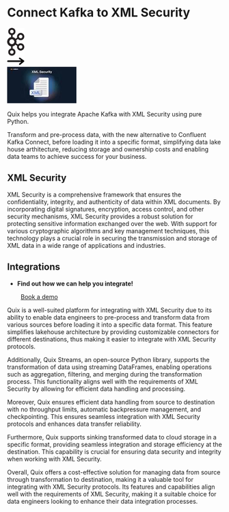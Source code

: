 # Connect Kafka to XML Security

<div class="connect-images cards blog-grid-card" markdown>
<div>
<img src="../images/kafka_logo.png" width="40px" />
</div>
<div>
<img src="../images/arrow.svg" width="40px" />
</div>
<div>
<img src="./images/xml-security_1.jpg" />
</div>
</div>

Quix helps you integrate Apache Kafka with XML Security using pure Python.

Transform and pre-process data, with the new alternative to Confluent Kafka Connect, before loading it into a specific format, simplifying data lake house arthitecture, reducing storage and ownership costs and enabling data teams to achieve success for your business.

## XML Security

XML Security is a comprehensive framework that ensures the confidentiality, integrity, and authenticity of data within XML documents. By incorporating digital signatures, encryption, access control, and other security mechanisms, XML Security provides a robust solution for protecting sensitive information exchanged over the web. With support for various cryptographic algorithms and key management techniques, this technology plays a crucial role in securing the transmission and storage of XML data in a wide range of applications and industries.

## Integrations

<div class="grid cards" markdown>

- __Find out how we can help you integrate!__

    <a class="md-button md-button--primary" href="https://share.hsforms.com/1iW0TmZzKQMChk0lxd_tGiw4yjw2?__hstc=175542013.2303933fbd746c0ac86d9ccbe9bc9100.1728383268831.1729603416735.1729620918855.31&__hssc=175542013.1.1729620918855&__hsfp=2132701734" target="_blank" style="margin:.5rem;">Book a demo</a>

</div>


Quix is a well-suited platform for integrating with XML Security due to its ability to enable data engineers to pre-process and transform data from various sources before loading it into a specific data format. This feature simplifies lakehouse architecture by providing customizable connectors for different destinations, thus making it easier to integrate with XML Security protocols.

Additionally, Quix Streams, an open-source Python library, supports the transformation of data using streaming DataFrames, enabling operations such as aggregation, filtering, and merging during the transformation process. This functionality aligns well with the requirements of XML Security by allowing for efficient data handling and processing.

Moreover, Quix ensures efficient data handling from source to destination with no throughput limits, automatic backpressure management, and checkpointing. This ensures seamless integration with XML Security protocols and enhances data transfer reliability.

Furthermore, Quix supports sinking transformed data to cloud storage in a specific format, providing seamless integration and storage efficiency at the destination. This capability is crucial for ensuring data security and integrity when working with XML Security.

Overall, Quix offers a cost-effective solution for managing data from source through transformation to destination, making it a valuable tool for integrating with XML Security protocols. Its features and capabilities align well with the requirements of XML Security, making it a suitable choice for data engineers looking to enhance their data integration processes.

